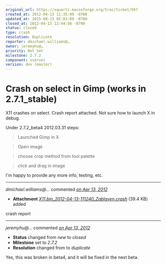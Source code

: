 ```yaml
---
original_url: https://xquartz.macosforge.org/trac/ticket/567
created_at: 2012-04-13 11:35:49 -0700
updated_at: 2015-08-13 02:03:09 -0700
closed_at: 2012-04-13 12:44:56 -0700
status: closed
type: crash
resolution: Duplicate
reporter: dmichael.williams@…
owner: jeremyhu@…
priority: Not Set
milestone: 2.7.2
component: xserver
version: dev (master)
---
```


Crash on select in Gimp (works in 2.7.1\_stable)
================================================


X11 crashes on select. Crash report attached. Not sure how to launch X in debug.

Under 2.7.2\_beta4 2012.03.31 steps:

> Launched Gimp in X

> Open image

> choose crop method from tool palette

> click and drag in image

I'm happy to provide any more info, testing, etc.



---

*dmichael.williams@…* commented *[on Apr 13, 2012](https://xquartz.macosforge.org/trac/attachment/ticket/567/X11.bin_2012-04-13-111240_Zablaven.crash "April 13, 2012 at 11:36 AM PDT")*

-   **Attachment** *[X11.bin\_2012-04-13-111240\_Zablaven.crash](../attachment/ticket/567/X11.bin_2012-04-13-111240_Zablaven.crash)* (39.4 KB) added

crash report



---

*jeremyhu@…* commented *[on Apr 13, 2012](https://xquartz.macosforge.org/trac/ticket/567#comment:1 "April 13, 2012 at 12:44 PM PDT")*

-   **Status** changed from *new* to *closed*
-   **Milestone** set to *2.7.2*
-   **Resolution** changed from to *duplicate*

Yes, this was broken in beta4, and it will be fixed in the next beta.



